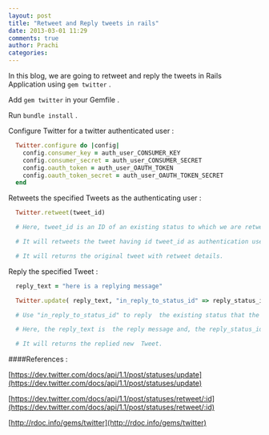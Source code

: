 ```yaml
---
layout: post
title: "Retweet and Reply tweets in rails"
date: 2013-03-01 11:29
comments: true
author: Prachi
categories:
---
```


In this blog, we are going to retweet and reply the tweets in Rails Application using `gem twitter` .

Add `gem twitter` in your Gemfile .

Run `bundle install` .

Configure Twitter for a twitter authenticated user :

```ruby
  Twitter.configure do |config|
    config.consumer_key = auth_user_CONSUMER_KEY
    config.consumer_secret = auth_user_CONSUMER_SECRET
    config.oauth_token = auth_user_OAUTH_TOKEN
    config.oauth_token_secret = auth_user_OAUTH_TOKEN_SECRET
  end
```

Retweets the specified Tweets as the authenticating user :

```ruby
  Twitter.retweet(tweet_id)

  # Here, tweet_id is an ID of an existing status to which we are retweeting.

  # It will retweets the tweet having id tweet_id as authentication user.

  # It will returns the original tweet with retweet details.
```

Reply the specified Tweet :

```ruby
  reply_text = "here is a replying message"

  Twitter.update( reply_text, "in_reply_to_status_id" => reply_status_id)

  # Use "in_reply_to_status_id" to reply  the existing status that the update is in reply to.

  # Here, the reply_text is  the reply message and, the reply_status_id is an ID of an existing status to which we are replying.

  # It will returns the replied new  Tweet.
```

####References :

  [https://dev.twitter.com/docs/api/1.1/post/statuses/update](https://dev.twitter.com/docs/api/1.1/post/statuses/update)

  [https://dev.twitter.com/docs/api/1.1/post/statuses/retweet/:id](https://dev.twitter.com/docs/api/1.1/post/statuses/retweet/:id)

  [http://rdoc.info/gems/twitter](http://rdoc.info/gems/twitter)

